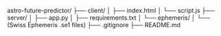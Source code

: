 astro-future-predictor/
├── client/
│   ├── index.html
│   └── script.js
├── server/
│   ├── app.py
│   ├── requirements.txt
│   └── ephemeris/
│       └── (Swiss Ephemeris .se1 files)
├── .gitignore
├── README.md
